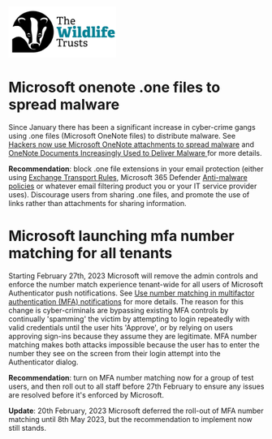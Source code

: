 <img src="/Levels/twt-logo.png" height="100">

# Microsoft onenote .one files to spread malware
Since January there has been a significant increase in cyber-crime gangs using .one files (Microsoft OneNote files) to distribute malware.  See [Hackers now use Microsoft OneNote attachments to spread malware](https://www.bleepingcomputer.com/news/security/hackers-now-use-microsoft-onenote-attachments-to-spread-malware/) and [OneNote Documents Increasingly Used to Deliver Malware ](https://www.proofpoint.com/us/blog/threat-insight/onenote-documents-increasingly-used-to-deliver-malware) for more details.

**Recommendation**: block .one file extensions in your email protection (either using [Exchange Transport Rules](https://admin.exchange.microsoft.com/#/transportrules), Microsoft 365 Defender [Anti-malware policies](https://security.microsoft.com/antimalwarev2) or whatever email filtering product you or your IT service provider uses).  Discourage users from sharing .one files, and promote the use of links rather than attachments for sharing information.

# Microsoft launching mfa number matching for all tenants
Starting February 27th, 2023 Microsoft will remove the admin controls and enforce the number match experience tenant-wide for all users of Microsoft Authenticator push notifications.  See [Use number matching in multifactor authentication (MFA) notifications](https://learn.microsoft.com/en-us/azure/active-directory/authentication/how-to-mfa-number-match) for more details.  The reason for this change is cyber-criminals are bypassing existing MFA controls by continually 'spamming' the victim by attempting to login repeatedly with valid credentials until the user hits 'Approve', or by relying on users approving sign-ins because they assume they are legitimate.  MFA number matching makes both attacks impossible because the user has to enter the number they see on the screen from their login attempt into the Authenticator dialog.

**Recommendation**: turn on MFA number matching now for a group of test users, and then roll out to all staff before 27th February to ensure any issues are resolved before it's enforced by Microsoft.

**Update**: 20th February, 2023 Microsoft deferred the roll-out of MFA number matching until 8th May 2023, but the recommendation to implement now still stands.